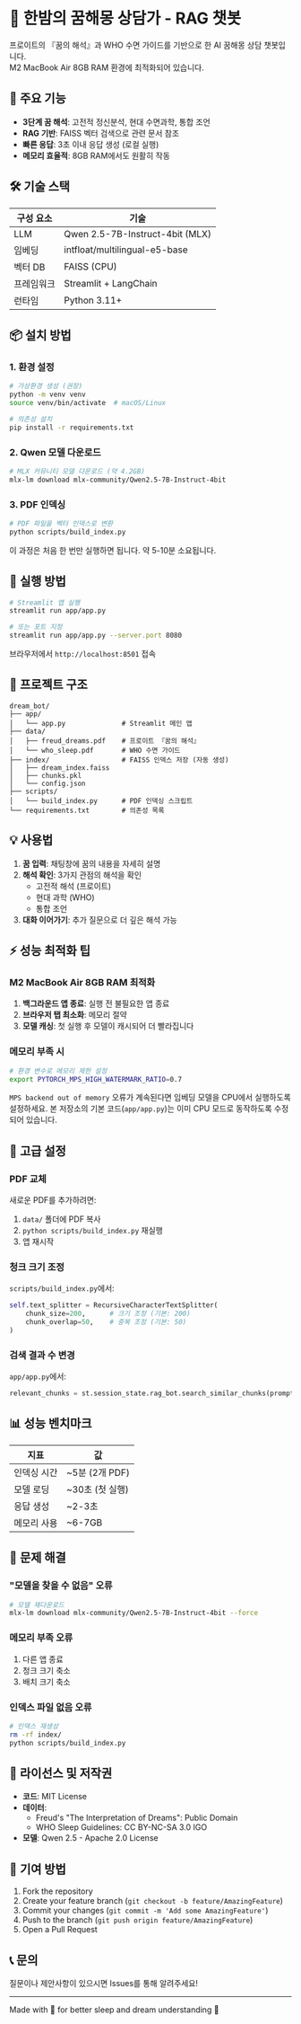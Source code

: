 # 🌙 한밤의 꿈해몽 상담가 - RAG 챗봇

프로이트의 『꿈의 해석』과 WHO 수면 가이드를 기반으로 한 AI 꿈해몽 상담 챗봇입니다.  
M2 MacBook Air 8GB RAM 환경에 최적화되어 있습니다.

## 🎯 주요 기능

- **3단계 꿈 해석**: 고전적 정신분석, 현대 수면과학, 통합 조언
- **RAG 기반**: FAISS 벡터 검색으로 관련 문서 참조
- **빠른 응답**: 3초 이내 응답 생성 (로컬 실행)
- **메모리 효율적**: 8GB RAM에서도 원활히 작동

## 🛠 기술 스택

| 구성 요소 | 기술 |
|-----------|------|
| LLM | Qwen 2.5-7B-Instruct-4bit (MLX) |
| 임베딩 | intfloat/multilingual-e5-base |
| 벡터 DB | FAISS (CPU) |
| 프레임워크 | Streamlit + LangChain |
| 런타임 | Python 3.11+ |

## 📦 설치 방법

### 1. 환경 설정

```bash
# 가상환경 생성 (권장)
python -m venv venv
source venv/bin/activate  # macOS/Linux

# 의존성 설치
pip install -r requirements.txt
```

### 2. Qwen 모델 다운로드

```bash
# MLX 커뮤니티 모델 다운로드 (약 4.2GB)
mlx-lm download mlx-community/Qwen2.5-7B-Instruct-4bit
```

### 3. PDF 인덱싱

```bash
# PDF 파일을 벡터 인덱스로 변환
python scripts/build_index.py
```

이 과정은 처음 한 번만 실행하면 됩니다. 약 5-10분 소요됩니다.

## 🚀 실행 방법

```bash
# Streamlit 앱 실행
streamlit run app/app.py

# 또는 포트 지정
streamlit run app/app.py --server.port 8080
```

브라우저에서 `http://localhost:8501` 접속

## 📁 프로젝트 구조

```
dream_bot/
├── app/
│   └── app.py              # Streamlit 메인 앱
├── data/
│   ├── freud_dreams.pdf    # 프로이트 『꿈의 해석』
│   └── who_sleep.pdf       # WHO 수면 가이드
├── index/                  # FAISS 인덱스 저장 (자동 생성)
│   ├── dream_index.faiss
│   ├── chunks.pkl
│   └── config.json
├── scripts/
│   └── build_index.py      # PDF 인덱싱 스크립트
└── requirements.txt        # 의존성 목록
```

## 💡 사용법

1. **꿈 입력**: 채팅창에 꿈의 내용을 자세히 설명
2. **해석 확인**: 3가지 관점의 해석을 확인
   - 고전적 해석 (프로이트)
   - 현대 과학 (WHO)
   - 통합 조언
3. **대화 이어가기**: 추가 질문으로 더 깊은 해석 가능

## ⚡ 성능 최적화 팁

### M2 MacBook Air 8GB RAM 최적화

1. **백그라운드 앱 종료**: 실행 전 불필요한 앱 종료
2. **브라우저 탭 최소화**: 메모리 절약
3. **모델 캐싱**: 첫 실행 후 모델이 캐시되어 더 빨라집니다

### 메모리 부족 시

```bash
# 환경 변수로 메모리 제한 설정
export PYTORCH_MPS_HIGH_WATERMARK_RATIO=0.7
```

`MPS backend out of memory` 오류가 계속된다면 임베딩 모델을
CPU에서 실행하도록 설정하세요. 본 저장소의 기본 코드(`app/app.py`)는
이미 CPU 모드로 동작하도록 수정되어 있습니다.

## 🔧 고급 설정

### PDF 교체

새로운 PDF를 추가하려면:

1. `data/` 폴더에 PDF 복사
2. `python scripts/build_index.py` 재실행
3. 앱 재시작

### 청크 크기 조정

`scripts/build_index.py`에서:

```python
self.text_splitter = RecursiveCharacterTextSplitter(
    chunk_size=200,      # 크기 조정 (기본: 200)
    chunk_overlap=50,    # 중복 조정 (기본: 50)
)
```

### 검색 결과 수 변경

`app/app.py`에서:

```python
relevant_chunks = st.session_state.rag_bot.search_similar_chunks(prompt, k=6)  # k값 조정
```

## 📊 성능 벤치마크

| 지표 | 값 |
|------|-----|
| 인덱싱 시간 | ~5분 (2개 PDF) |
| 모델 로딩 | ~30초 (첫 실행) |
| 응답 생성 | ~2-3초 |
| 메모리 사용 | ~6-7GB |

## 🐛 문제 해결

### "모델을 찾을 수 없음" 오류

```bash
# 모델 재다운로드
mlx-lm download mlx-community/Qwen2.5-7B-Instruct-4bit --force
```

### 메모리 부족 오류

1. 다른 앱 종료
2. 청크 크기 축소
3. 배치 크기 축소

### 인덱스 파일 없음 오류

```bash
# 인덱스 재생성
rm -rf index/
python scripts/build_index.py
```

## 📜 라이선스 및 저작권

- **코드**: MIT License
- **데이터**:
  - Freud's "The Interpretation of Dreams": Public Domain
  - WHO Sleep Guidelines: CC BY-NC-SA 3.0 IGO
- **모델**: Qwen 2.5 - Apache 2.0 License

## 🤝 기여 방법

1. Fork the repository
2. Create your feature branch (`git checkout -b feature/AmazingFeature`)
3. Commit your changes (`git commit -m 'Add some AmazingFeature'`)
4. Push to the branch (`git push origin feature/AmazingFeature`)
5. Open a Pull Request

## 📞 문의

질문이나 제안사항이 있으시면 Issues를 통해 알려주세요!

---

Made with 💜 for better sleep and dream understanding 🌙
